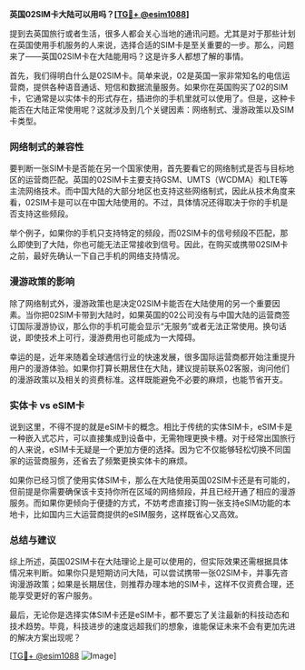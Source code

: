 **英国02SIM卡大陆可以用吗？[[TG💪+ @esim1088](https://t.me/s/esim1088)]**

提到去英国旅行或者生活，很多人都会关心当地的通讯问题。尤其是对于那些计划在英国使用手机服务的人来说，选择合适的SIM卡是至关重要的一步。那么，问题来了——英国02SIM卡在大陆能用吗？这是许多人都想了解的事情。

首先，我们得明白什么是02SIM卡。简单来说，02是英国一家非常知名的电信运营商，提供各种语音通话、短信和数据流量服务。如果你在英国购买了02的SIM卡，它通常是以实体卡的形式存在，插进你的手机里就可以使用了。但是，这种卡能否在大陆正常使用呢？这就涉及到几个关键因素：网络制式、漫游政策以及SIM卡类型。

### 网络制式的兼容性

要判断一张SIM卡是否能在另一个国家使用，首先要看它的网络制式是否与目标地区的运营商匹配。英国的02SIM卡主要支持GSM、UMTS（WCDMA）和LTE等主流网络技术。而中国大陆的大部分地区也支持这些网络制式，因此从技术角度来看，02SIM卡是可以在中国大陆使用的。不过，具体情况还得取决于你的手机是否支持这些频段。

举个例子，如果你的手机只支持特定的频段，而02SIM卡的信号频段不匹配，那么即使到了大陆，你也可能无法正常接收到信号。因此，在购买或携带02SIM卡之前，最好先确认一下自己手机的网络支持情况。

### 漫游政策的影响

除了网络制式外，漫游政策也是决定02SIM卡能否在大陆使用的另一个重要因素。当你把02SIM卡带到大陆时，如果英国的02公司没有与中国大陆的运营商签订国际漫游协议，那么你的手机可能会显示“无服务”或者无法正常使用。换句话说，即使技术上可行，漫游费用也可能成为一大障碍。

幸运的是，近年来随着全球通信行业的快速发展，很多国际运营商都开始注重提升用户的漫游体验。如果你打算长期居住在大陆，建议提前联系02客服，询问他们的漫游政策以及相关的资费标准。这样既能避免不必要的麻烦，也能节省开支。

### 实体卡 vs eSIM卡

说到这里，不得不提的就是eSIM卡的概念。相比于传统的实体SIM卡，eSIM卡是一种嵌入式芯片，可以直接集成到设备中，无需物理更换卡槽。对于经常出国旅行的人来说，eSIM卡无疑是一个更加方便的选择。因为它不仅能够轻松切换不同国家的运营商服务，还省去了频繁更换实体卡的麻烦。

如果你已经习惯了使用实体SIM卡，那么在大陆使用英国02SIM卡还是有可能的，但前提是你需要确保该卡支持你所在区域的网络频段，并且已经开通了相应的漫游服务。而如果你更倾向于便捷的方式，不妨考虑直接订购一张支持eSIM功能的本地卡，比如国内三大运营商提供的eSIM服务，这样既省心又高效。

### 总结与建议

综上所述，英国02SIM卡在大陆理论上是可以使用的，但实际效果还需根据具体情况来判断。如果你只是短期访问大陆，可以尝试携带一张02SIM卡，并事先咨询漫游政策；如果是长期居住，则推荐办理本地的SIM卡，这样不仅资费合理，还能享受更好的客户服务。

最后，无论你是选择实体SIM卡还是eSIM卡，都不要忘了关注最新的科技动态和技术趋势。毕竟，科技进步的速度远超我们的想象，谁能保证未来不会有更加先进的解决方案出现呢？

[[TG💪+ @esim1088](https://t.me/s/esim1088) ![Image](https://i.postimg.cc/4NQfJmqS/Snipaste-2025-05-13-00-14-12.png)]
